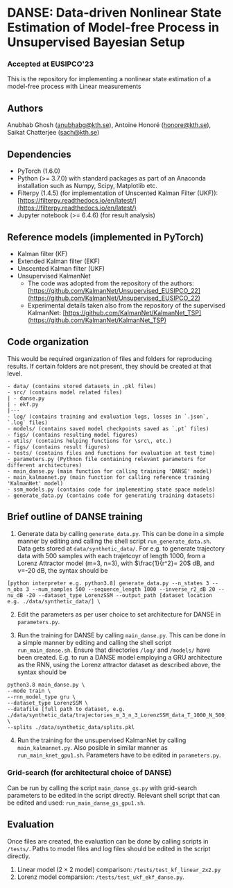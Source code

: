 # DANSE: Data-driven Nonlinear State Estimation of Model-free Process in Unsupervised Bayesian Setup

### Accepted at EUSIPCO'23
This is the repository for implementing a nonlinear state estimation of a model-free process with Linear measurements 

## Authors
Anubhab Ghosh (anubhabg@kth.se), Antoine Honoré (honore@kth.se), Saikat Chatterjee (sach@kth.se)

## Dependencies
- PyTorch (1.6.0)
- Python (>= 3.7.0) with standard packages as part of an Anaconda installation such as Numpy, Scipy, Matplotlib etc.
- Filterpy (1.4.5) (for implementation of Unscented Kalman Filter (UKF)): [https://filterpy.readthedocs.io/en/latest/](https://filterpy.readthedocs.io/en/latest/)
- Jupyter notebook (>= 6.4.6) (for result analysis)

## Reference models (implemented in PyTorch)

- Kalman filter (KF)
- Extended Kalman filter (EKF)
- Unscented Kalman filter (UKF)
- Unsupervised KalmanNet
    - The code was adopted from the repository of the authors: [https://github.com/KalmanNet/Unsupervised_EUSIPCO_22](https://github.com/KalmanNet/Unsupervised_EUSIPCO_22)
    - Experimental details taken also from the repository of the supervised KalmanNet: [https://github.com/KalmanNet/KalmanNet_TSP](https://github.com/KalmanNet/KalmanNet_TSP)

## Code organization

This would be required organization of files and folders for reproducing results. If certain folders are not present, they should be created at that level.

````
- data/ (contains stored datasets in .pkl files)
- src/ (contains model related files)
| - danse.py 
| - ekf.py
|···
- log/ (contains training and evaluation logs, losses in `.json`, `.log` files)
- models/ (contains saved model checkpoints saved as `.pt` files)
- figs/ (contains resulting model figures)
- utils/ (contains helping functions for \src\, etc.)
- figs/ (contains result figures)
- tests/ (contains files and functions for evaluation at test time)
- parameters.py (Pythnon file containing relevant parameters for different architectures)
- main_danse.py (main function for calling training 'DANSE' model)
- main_kalmannet.py (main function for calling reference training 'KalmanNet' model)
- ssm_models.py (contains code for implementing state space models)
- generate_data.py (contains code for generating training datasets)
````

## Brief outline of DANSE training

1. Generate data by calling `generate_data.py`. This can be done in a simple manner by editing and calling the shell script `run_generate_data.sh`. Data gets stored at `data/synthetic_data/`. For e.g. to generate trajectory data with 500 samples with each trajetcoyr of length 1000, from a Lorenz Attractor model (m=3, n=3), with $\frac{1}{r^2}= 20$ dB, and $\nu=$-20 dB, the syntax should be 
````
[python interpreter e.g. python3.8] generate_data.py --n_states 3 --n_obs 3 --num_samples 500 --sequence_length 1000 --inverse_r2_dB 20 --nu_dB -20 --dataset_type LorenzSSM --output_path [dataset location e.g. ./data/synthetic_data/] \
````

2. Edit the parameters as per user choice to set architecture for DANSE in `parameters.py`.

3. Run the training for DANSE by calling `main_danse.py`. This can be done in a simple manner by editing and calling the shell script 
`run_main_danse.sh`. Ensure that directories `/log/` and `/models/` have been created. E.g. to run a DANSE model employing a GRU architecture as the RNN, using the Lorenz attractor dataset as described above, the syntax should be 
```
python3.8 main_danse.py \
--mode train \
--rnn_model_type gru \
--dataset_type LorenzSSM \
--datafile [full path to dataset, e.g. ./data/synthetic_data/trajectories_m_3_n_3_LorenzSSM_data_T_1000_N_500_r2_40.0dB_nu_-20dB.pkl] \
--splits ./data/synthetic_data/splits.pkl
```

4. Run the training for the unsupervised KalmanNet by calling `main_kalmannet.py`. Also posible in similar manner as `run_main_knet_gpu1.sh`. Parameters have to be edited in `parameters.py`.

### Grid-search (for architectural choice of DANSE)

Can be run by calling the script `main_danse_gs.py` with grid-search parameters to be edited in the script directly. Relevant shell script that can be edited and used: `run_main_danse_gs_gpu1.sh`.

## Evaluation

Once files are created, the evaluation can be done by calling scripts in `/tests/`. Paths to model files and log files should be edited in the script directly. 

1. Linear model ($2 \times 2$ model) comparison: `/tests/test_kf_linear_2x2.py`
2. Lorenz model comparsion: `/tests/test_ukf_ekf_danse.py`.

